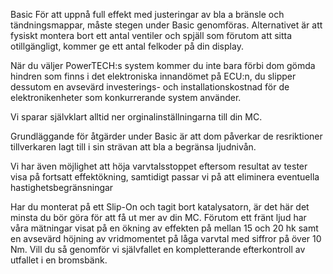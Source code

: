 Basic
För att uppnå full effekt med justeringar av bla a bränsle och tändningsmappar, måste stegen under Basic genomföras. Alternativet är att fysiskt montera bort ett antal ventiler och spjäll som förutom att sitta otillgängligt, kommer ge ett antal felkoder på din display.

När du väljer PowerTECH:s system kommer du inte bara förbi dom gömda hindren som finns i det elektroniska innandömet på ECU:n, du slipper dessutom en avsevärd investerings- och
 installationskostnad för de elektronikenheter som konkurrerande system använder. 

Vi sparar självklart alltid ner orginalinställningarna till din MC. 

Grundläggande för åtgärder under Basic är att dom påverkar de resriktioner tillverkaren lagt till i sin strävan att bla a begränsa ljudnivån. 

Vi har även möjlighet att höja varvtalsstoppet eftersom resultat av tester visa på fortsatt effektökning, samtidigt passar vi på att eliminera eventuella hastighetsbegränsningar

Har du monterat på ett Slip-On och tagit bort katalysatorn, är det här det minsta du bör göra
för att få ut mer av din MC. Förutom ett fränt ljud har våra mätningar visat på en ökning av effekten på mellan 15 och 20 hk samt en avsevärd höjning av vridmomentet på låga varvtal med siffror på över 10 Nm.
Vill du så genomför vi självfallet en kompletterande efterkontroll av utfallet i en bromsbänk.
